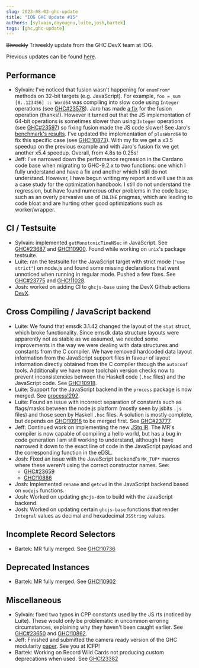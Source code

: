 ```yaml
---
slug: 2023-08-03-ghc-update
title: "IOG GHC Update #15"
authors: [sylvain,doyougnu,luite,josh,bartek]
tags: [ghc,ghc-update]
---
```


~~Biweekly~~ Triweekly update from the GHC DevX team at IOG.

<!-- truncate -->

Previous updates can be found [here](https://engineering.iog.io/tags/ghc-update).

## Performance

- Sylvain: I've noticed that fusion wasn't happening for `enumFrom*` methods on 32-bit targets (e.g. JavaScript).
  For example, `foo = sum [0..123456] :: Word64` was compiling into slow code using `Integer` operations (see [GHC#23578](https://gitlab.haskell.org/ghc/ghc/-/issues/23578)).
  Jaro has made [a fix](https://gitlab.haskell.org/ghc/ghc/-/merge_requests/10825) for the fusion operation (thanks!).
  However it turned out that the JS implementation of 64-bit operations is sometimes slower than using `Integer` operations
  (see [GHC#23597](https://gitlab.haskell.org/ghc/ghc/-/issues/23597)) so fixing fusion made the JS code slower!
  See Jaro's [benchmark's results](https://github.com/haskell/core-libraries-committee/issues/187#issuecomment-1637560782).
  I've updated the implementation of `plusWord64` to fix this specific case (see [GHC!10873](https://gitlab.haskell.org/ghc/ghc/-/merge_requests/10873)).
  With my fix we get a x3.5 speedup on the previous example and with Jaro's fusion fix we get another x5.4 speedup.
  Overall, from 4.8s to 0.25s!
- Jeff: I've narrowed down the performance regression in the Cardano code base when migrating to GHC-9.2.x to two functions: one which I fully understand and have a fix and another which I still do not understand. However, I have begun writing my report and will use this as a case study for the optimization handbook. I still do not understand the regression, but have found numerous other problems in the code base; such as an overly pervasive use of `INLINE` pragmas, which are leading to code bloat and are hurting other good optimizations such as worker/wrapper.

## CI / Testsuite

- Sylvain: implemented `getMonotonicTimeNSec` in JavaScript. See [GHC#23687](https://gitlab.haskell.org/ghc/ghc/-/issues/23687)
  and [GHC!10900](https://gitlab.haskell.org/ghc/ghc/-/merge_requests/10900).
  Found while working on `unix`'s package testsuite.
- Luite: ran the testsuite for the JavaScript target with strict mode (`"use strict"`) on node.js and found some missing declarations that went unnoticed when running in regular mode. Pushed a few fixes. See [GHC#23775](https://gitlab.haskell.org/ghc/ghc/-/issues/23775) and [GHC!11028](https://gitlab.haskell.org/ghc/ghc/-/merge_requests/11028).
- Josh: worked on adding CI to `ghcjs-base` using the DevX Github actions [DevX](https://github.com/input-output-hk/devx).

## Cross Compiling / JavaScript backend

- Luite: We found that emsdk 3.1.42 changed the layout of the `stat` struct, which broke functionality. Since emsdk data structure layouts were apparently not as stable as we assumed, we needed some improvements in the way we were dealing with data structures and constants from the C compiler. We have removed hardcoded data layout information from the JavaScript support files in favour of layout information directly obtained from the C compiler through the `autoconf` tools. Additionally we have more toolchain version checks now to prevent inconsistencies between the Haskell code (`.hsc` files) and the JavaScript code. See [GHC!10918](https://gitlab.haskell.org/ghc/ghc/-/merge_requests/10918).
- Luite: Support for the JavaScript backend in the `process` package is now merged. See [process!292](https://github.com/haskell/process/pull/292).
- Luite: Found an issue with incorrect separation of constants such as flags/masks between the node.js platform (mostly seen by jsbits `.js` files) and those seen by Haskell `.hsc` files. A solution is mostly complete, but depends on [GHC!10918](https://gitlab.haskell.org/ghc/ghc/-/merge_requests/10918) to be merged first. See [GHC#23777](https://gitlab.haskell.org/ghc/ghc/-/issues/23777).
- Jeff: Continued work on implementing the new [JStg IR](https://gitlab.haskell.org/ghc/ghc/-/merge_requests/10722). The MR's compiler is now capable of compiling a hello world, but has a bug in code generation I am still working to understand, although I have narrowed it down to the exact line of code in the JavaScript payload and the corresponding function in the eDSL.
- Josh: Fixed an issue with the JavaScript backend's `MK_TUP*` macros where these weren't using the correct constructor names.
  See:
  - [GHC#23659](https://gitlab.haskell.org/ghc/ghc/-/issues/23659)
  - [GHC!10886](https://gitlab.haskell.org/ghc/ghc/-/merge_requests/10886)
- Josh: Implemented `rename` and `getcwd` in the JavaScript backend based on `nodejs` functions.
- Josh: Worked on updating `ghcjs-dom` to build with the JavaScript backend.
- Josh: Worked on updating certain `ghcjs-base` functions that render `Integral` values as decimal and hexadecimal `JSString` values.

## Incomplete Record Selectors

- Bartek: MR fully merged. See [GHC!10736](https://gitlab.haskell.org/ghc/ghc/-/merge_requests/10736)

## Deprecated Instances

- Bartek: MR fully merged. See [GHC!10902](https://gitlab.haskell.org/ghc/ghc/-/merge_requests/10902)

## Miscellaneous

- Sylvain: fixed two typos in CPP constants used by the JS rts (noticed by Luite). These would only be problematic in uncommon erroring circumstances, explaining why they haven't been caught earlier.
  See [GHC#23650](https://gitlab.haskell.org/ghc/ghc/-/issues/23650) and [GHC!10862](https://gitlab.haskell.org/ghc/ghc/-/merge_requests/10862).
- Jeff: Finished and submitted the camera ready version of the GHC modularity [paper](https://hsyl20.fr/home/files/papers/2022-ghc-modularity.pdf). See you at ICFP!
- Bartek: Working on Record Wild Cards not producing custom deprecations when used. See [GHC!23382](https://gitlab.haskell.org/ghc/ghc/-/issues/23382)
